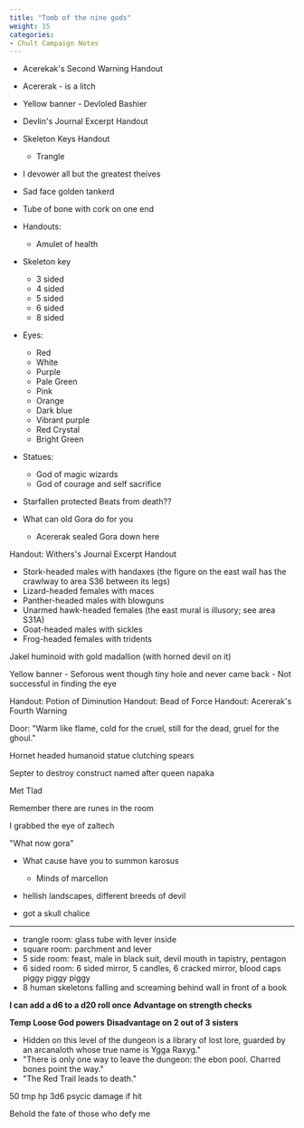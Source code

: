 ```yaml
---
title: "Tomb of the nine gods"
weight: 15
categories:
- Chult Campaign Notes
---
```


- Acerekak's Second Warning Handout
- Acererak - is a litch
- Yellow banner - Devloled Bashier
- Devlin's Journal Excerpt Handout

- Skeleton Keys Handout
  - Trangle

- I devower all but the greatest theives

- Sad face golden tankerd
- Tube of bone with cork on one end

- Handouts:
  - Amulet of health

- Skeleton key
  - 3 sided
  - 4 sided
  - 5 sided
  - 6 sided
  - 8 sided

- Eyes:
  - Red
  - White
  - Purple
  - Pale Green
  - Pink
  - Orange
  - Dark blue
  - Vibrant purple
  - Red Crystal  
  - Bright Green

- Statues:
  - God of magic wizards
  - God of courage and self sacrifice

- Starfallen protected Beats from death??
- What can old Gora do for you
  - Acererak sealed Gora down here

Handout: Withers's Journal Excerpt Handout

- Stork-headed males with handaxes (the figure on the east wall has the crawlway to area S36 between its legs)
- Lizard-headed females with maces
- Panther-headed males with blowguns
- Unarmed hawk-headed females (the east mural is illusory; see area S31A)
- Goat-headed males with sickles
- Frog-headed females with tridents

Jakel huminoid with gold madallion (with horned devil on it)

Yellow banner
    - Seforous went though tiny hole and never came back
    - Not successful in finding the eye

Handout: Potion of Diminution
Handout: Bead of Force
Handout: Acererak's Fourth Warning

Door: "Warm like flame, cold for the cruel, still for the dead, gruel for the ghoul."

Hornet headed humanoid statue clutching spears

Septer to destroy construct named after queen napaka

Met Tlad

Remember there are runes in the room

I grabbed the eye of zaltech

"What now gora"

- What cause have you to summon karosus
  - Minds of marcellon

- hellish landscapes, different breeds of devil
- got a skull chalice

---

- trangle room: glass tube with lever inside
- square room: parchment and lever
- 5 side room: feast, male in black suit, devil mouth in tapistry, pentagon
- 6 sided room: 6 sided mirror, 5 candles, 6 cracked mirror, blood caps piggy piggy piggy
- 8 human skeletons falling and screaming behind wall in front of a book

**I can add a d6 to a d20 roll once**
**Advantage on strength checks**

**Temp Loose God powers**
**Disadvantage on 2 out of 3 sisters**

- Hidden on this level of the dungeon is a library of lost lore, guarded by an arcanaloth whose true name is Ygga Raxyg."
- "There is only one way to leave the dungeon: the ebon pool. Charred bones point the way."
- "The Red Trail leads to death."

50 tmp hp
3d6 psycic damage if hit

Behold the fate of those who defy me
